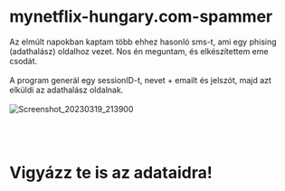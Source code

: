 # mynetflix-hungary.com-spammer
Az elmúlt napokban kaptam több ehhez hasonló sms-t, ami egy phising (adathalász) oldalhoz vezet. Nos én meguntam, és elkészítettem eme csodát.
<br><br>A program generál egy sessionID-t, nevet + emailt és jelszót, majd azt elküldi az adathalász oldalnak. <br><br>
![Screenshot_20230319_213900](https://user-images.githubusercontent.com/78733248/226207640-1d7d5bf9-8934-4bff-802a-926e408c60de.jpg)

<br><br><h1>Vigyázz te is az adataidra!
